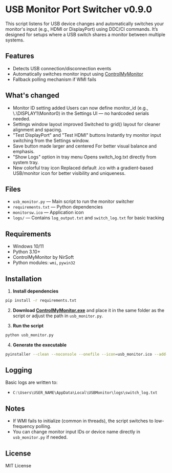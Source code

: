 # USB Monitor Port Switcher v0.9.0

This script listens for USB device changes and automatically switches your monitor's input (e.g., HDMI or DisplayPort) using DDC/CI commands. It’s designed for setups where a USB switch shares a monitor between multiple systems.

## Features

- Detects USB connection/disconnection events
- Automatically switches monitor input using [ControlMyMonitor](https://www.nirsoft.net/utils/control_my_monitor.html)
- Fallback polling mechanism if WMI fails

## What's changed

- Monitor ID setting added
Users can now define monitor_id (e.g., \\.\DISPLAY1\Monitor0) in the Settings UI — no hardcoded serials needed.
- Settings window layout improved
Switched to grid() layout for cleaner alignment and spacing.
- "Test DisplayPort" and "Test HDMI" buttons
Instantly try monitor input switching from the Settings window.
- Save button made larger and centered
For better visual balance and emphasis.
- "Show Logs" option in tray menu
Opens switch_log.txt directly from system tray.
- New colorful tray icon
Replaced default .ico with a gradient-based USB/monitor icon for better visibility and uniqueness.

## Files

- `usb_monitor.py` — Main script to run the monitor switcher
- `requirements.txt` — Python dependencies
- `monitorsw.ico` — Application icon
- `logs/` — Contains `log_output.txt` and `switch_log.txt` for basic tracking

## Requirements

- Windows 10/11
- Python 3.10+
- ControlMyMonitor by NirSoft
- Python modules: `wmi`, `pywin32`

## Installation

1. **Install dependencies**

```bash
pip install -r requirements.txt
```

2. **Download [ControlMyMonitor.exe](https://www.nirsoft.net/utils/control_my_monitor.html)** and place it in the same folder as the script or adjust the path in `usb_monitor.py`.

3. **Run the script**

```bash
python usb_monitor.py
```

4. **Generate the executable**

```bash
pyinstaller --clean --noconsole --onefile --icon=usb_monitor.ico --add-data "usb_monitor.ico;." --name=usb_monitor_v0.9.1 usb_monitor.py
```

## Logging

Basic logs are written to:

- `C:\Users\USER_NAME\AppData\Local\USBMonitor\logs\switch_log.txt`

## Notes

- If WMI fails to initialize (common in threads), the script switches to low-frequency polling.
- You can change monitor input IDs or device name directly in `usb_monitor.py` if needed.

## License

MIT License